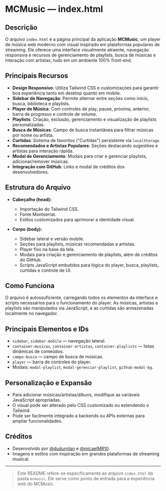 # MCMusic — index.html

## Descrição

O arquivo `index.html` é a página principal da aplicação **MCMusic**, um player de música web moderno com visual inspirado em plataformas populares de streaming. Ele oferece uma interface visualmente atraente, navegação responsiva e recursos de gerenciamento de playlists, busca de músicas e interação com artistas, tudo em um ambiente 100% front-end.

## Principais Recursos

- **Design Responsivo**: Utiliza Tailwind CSS e customizações para garantir boa experiência tanto em desktop quanto em mobile.
- **Sidebar de Navegação**: Permite alternar entre seções como início, busca, biblioteca e playlists.
- **Player de Música**: Com controles de play, pause, próxima, anterior, barra de progresso e controle de volume.
- **Playlists**: Criação, exclusão, gerenciamento e visualização de playlists personalizadas.
- **Busca de Músicas**: Campo de busca instantânea para filtrar músicas por nome ou artista.
- **Curtidas**: Sistema de favoritos ("Curtidas") persistente via `localStorage`.
- **Recomendados e Artistas Populares**: Seções destacando sugestões e artistas para interação rápida.
- **Modal de Gerenciamento**: Modais para criar e gerenciar playlists, adicionar/remover músicas.
- **Integração com GitHub**: Links e modal de créditos dos desenvolvedores.

## Estrutura do Arquivo

- **Cabeçalho (head):**
  - Importação do Tailwind CSS.
  - Fonte Montserrat.
  - Estilos customizados para aprimorar a identidade visual.

- **Corpo (body):**
  - Sidebar lateral e versão mobile.
  - Seções para playlists, músicas recomendadas e artistas.
  - Player fixo na base da tela.
  - Modais para criação e gerenciamento de playlists, além de créditos do GitHub.
  - Scripts JavaScript embutidos para lógica do player, busca, playlists, curtidas e controle de UI.

## Como Funciona

O arquivo é autossuficiente, carregando todos os elementos da interface e scripts necessários para o funcionamento do player. As músicas, artistas e playlists são manipulados via JavaScript, e as curtidas são armazenadas localmente no navegador.

## Principais Elementos e IDs

- `sidebar`, `sidebar-mobile` — navegação lateral.
- `container-musicas`, `container-artistas`, `container-playlists` — listas dinâmicas de conteúdos.
- `campo-busca` — campo de busca de músicas.
- `player` — barra de controles do player.
- Modais: `modal-playlist`, `modal-gerenciar-playlist`, `github-modal-bg`.

## Personalização e Expansão

- Para adicionar músicas/artistas/álbuns, modifique as variáveis JavaScript apropriadas.
- O visual pode ser alterado pelo CSS customizado ou estendendo o Tailwind.
- Pode ser facilmente integrado a backends ou APIs externas para ampliar funcionalidades.

## Créditos

- Desenvolvido por [@dudumilan](https://github.com/dudumilan) e [@micaelMR10](https://github.com/micaelMR10).
- Imagens e estilos com inspiração em grandes plataformas de streaming musical.

---

> Este README refere-se especificamente ao arquivo `index.html` da pasta `mcmusic`. Ele serve como ponto de entrada para a experiência web do MCMusic.

